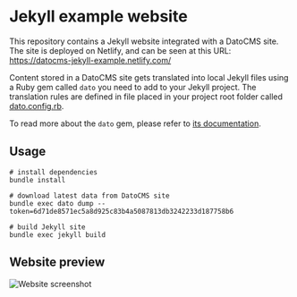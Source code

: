 # Jekyll example website

This repository contains a Jekyll website integrated with a DatoCMS site. The site is deployed on Netlify, and can be seen at this URL: https://datocms-jekyll-example.netlify.com/

Content stored in a DatoCMS site gets translated into local Jekyll files using a Ruby gem called `dato` you need to add to your Jekyll project. The translation rules are defined in file placed in your project root folder called [dato.config.rb](https://github.com/datocms/jekyll-example/blob/master/dato.config.rb).

To read more about the `dato` gem, please refer to [its documentation](https://github.com/datocms/ruby-datocms-client/blob/master/docs/dato-cli.md).

## Usage

```
# install dependencies
bundle install

# download latest data from DatoCMS site
bundle exec dato dump --token=6d71de8571ec5a8d925c83b4a5087813db3242233d187758b6

# build Jekyll site
bundle exec jekyll build
```

## Website preview

![Website screenshot](https://raw.githubusercontent.com/datocms/jekyll-example/master/screenshot.png)
